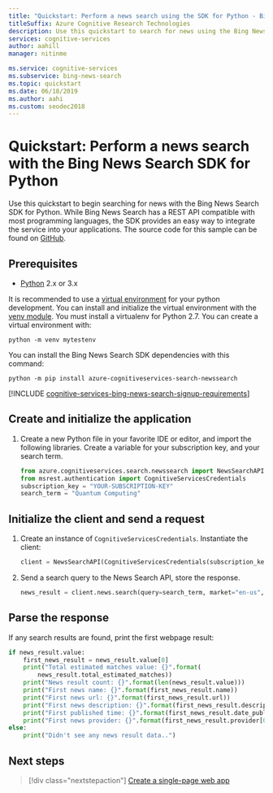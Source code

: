 ```yaml
---
title: "Quickstart: Perform a news search using the SDK for Python - Bing News Search"
titleSuffix: Azure Cognitive Research Technologies
description: Use this quickstart to search for news using the Bing News Search SDK for Python, and process the response.
services: cognitive-services
author: aahill
manager: nitinme

ms.service: cognitive-services
ms.subservice: bing-news-search
ms.topic: quickstart
ms.date: 06/18/2019
ms.author: aahi
ms.custom: seodec2018
---
```

# Quickstart: Perform a news search with the Bing News Search SDK for Python

Use this quickstart to begin searching for news with the Bing News Search SDK for Python. While Bing News Search has a REST API compatible with most programming languages, the SDK provides an easy way to integrate the service into your applications. The source code for this sample can be found on [GitHub](https://github.com/Azure-Samples/cognitive-services-python-sdk-samples/blob/master/samples/search/news_search_samples.py).

## Prerequisites

* [Python](https://www.python.org/) 2.x or 3.x

It is recommended to use a [virtual environment](https://docs.python.org/3/tutorial/venv.html) for your python development. You can install and initialize the virtual environment with the [venv module](https://pypi.python.org/pypi/virtualenv). You must install a virtualenv for Python 2.7. You can create a virtual environment with:

```console
python -m venv mytestenv
```

You can install the Bing News Search SDK dependencies with this command:
    
```console
python -m pip install azure-cognitiveservices-search-newssearch
```

[!INCLUDE [cognitive-services-bing-news-search-signup-requirements](../../../includes/cognitive-services-bing-news-search-signup-requirements.md)]

## Create and initialize the application

1. Create a new Python file in your favorite IDE or editor, and import the following libraries. Create a variable for your subscription key, and your search term.

    ```python
    from azure.cognitiveservices.search.newssearch import NewsSearchAPI
    from msrest.authentication import CognitiveServicesCredentials
    subscription_key = "YOUR-SUBSCRIPTION-KEY"
    search_term = "Quantum Computing"
    ```

## Initialize the client and send a request

1. Create an instance of `CognitiveServicesCredentials`. Instantiate the client:
    
    ```python
    client = NewsSearchAPI(CognitiveServicesCredentials(subscription_key))
    ```

2. Send a search query to the News Search API, store the response.

    ```python
    news_result = client.news.search(query=search_term, market="en-us", count=10)
    ```

## Parse the response

If any search results are found, print the first webpage result:

```python
if news_result.value:
    first_news_result = news_result.value[0]
    print("Total estimated matches value: {}".format(
        news_result.total_estimated_matches))
    print("News result count: {}".format(len(news_result.value)))
    print("First news name: {}".format(first_news_result.name))
    print("First news url: {}".format(first_news_result.url))
    print("First news description: {}".format(first_news_result.description))
    print("First published time: {}".format(first_news_result.date_published))
    print("First news provider: {}".format(first_news_result.provider[0].name))
else:
    print("Didn't see any news result data..")
```

## Next steps

> [!div class="nextstepaction"]
> [Create a single-page web app](tutorial-bing-news-search-single-page-app.md)
